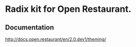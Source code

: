 # Radix kit for Open Restaurant.

## Documentation
http://docs.open.restaurant/en/2.0.dev1/theming/
